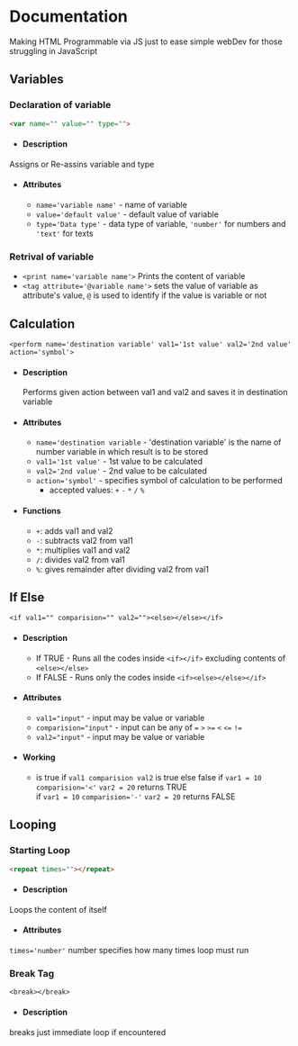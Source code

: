 
# Documentation

Making HTML Programmable via JS just to ease simple webDev for those struggling in JavaScript
## Variables
### Declaration of variable
```html
<var name="" value="" type="">
```
- #### Description
 Assigns or Re-assins variable and type

- #### Attributes
   - ``name='variable name'`` - name of variable 
   - ``value='default value'`` - default value of variable
   - ``type='Data type'`` - data type of variable, ``'number'`` for numbers and ``'text'`` for texts

### Retrival of variable
- ```<print name='variable name'>``` Prints the content of variable
- ```<tag attribute='@variable name'>``` sets the value of variable as attribute's value, `@` is used to identify if the value is variable or not

## Calculation
```
<perform name='destination variable' val1='1st value' val2='2nd value' action='symbol'>
```
- #### Description
    Performs given action between val1 and val2 and saves it in destination variable

- #### Attributes
    - `name='destination variable` - 'destination variable' is the name of number variable in which result is to be stored
    - `val1='1st value'` - 1st value to be calculated
    - `val2='2nd value'` - 2nd value to be calculated
    - `action='symbol'` - specifies symbol of calculation to be performed
        -  accepted values: `+` `-` `*` `/` `%`
- #### Functions
    - `+`: adds val1 and val2
    - `-`: subtracts val2 from val1
    - `*`: multiplies val1 and val2
    - `/`: divides val2 from val1
    - `%`: gives remainder after dividing val2 from val1

## If Else
```
<if val1="" comparision="" val2=""><else></else></if>
```
- #### Description
    - If TRUE - Runs all the codes inside ``<if></if>`` excluding contents of ``<else></else>``
    - If FALSE - Runs only the codes inside ``<if><else></else></if>``

- #### Attributes
    - `val1="input"` - input may be value or variable
    - `comparision="input"` - input can be any of `=` `>` `>=` `<` `<=` `!=`
    - `val2="input"` - input may be value or variable

- #### Working
    - is true if `val1 comparision val2` is true  else false
    if `var1 = 10` `comparision='<'` `var2 = 20` returns  TRUE  
    if `var1 = 10` `comparision='-'` `var2 = 20` returns  FALSE  
## Looping
### Starting Loop
```html
<repeat times=""></repeat>
```
- #### Description
Loops the content of itself

- #### Attributes
``times='number'`` number specifies how many times loop must run

### Break Tag
```
<break></break>
```
- #### Description
breaks just immediate loop if encountered
